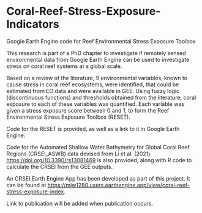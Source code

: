 # Coral-Reef-Stress-Exposure-Indicators
Google Earth Engine code for Reef Environmental Stress Exposure Toolbox

This research is part of a PhD chapter to investigate if remotely sensed environmental data from Google Earth Engine can be used to investigate stress on coral reef systems at a global scale.

Based on a review of the literature, 9 environmental variables, known to cause stress in coral reef ecosystems, were identified, that could be estimated from EO data and were available in GEE. Using fuzzy logic (discontinuous functions) and thresholds obtained from the literature, coral exposure to each of these variables was quantified. Each variable was given a stress exposure score between 0 and 1, to form the Reef Environmental Stress Exposure Toolbox (RESET).

Code for the RESET is provided, as well as a link to it in Google Earth Engine.

Code for the Automated Shallow Water Bathymetry for Global Coral Reef Regions (CRSEI_ASWB) data devised from Li et al. (2021) https://doi.org/10.3390/rs13081469 is also provided, along with R code to calculate the CRSEI from the GEE outputs.

An CRSEI Earth Engine App has been developed as part of this project. It can be found at https://mjw1280.users.earthengine.app/view/coral-reef-stress-exposure-index.

Link to publication will be added when publication occurs.
